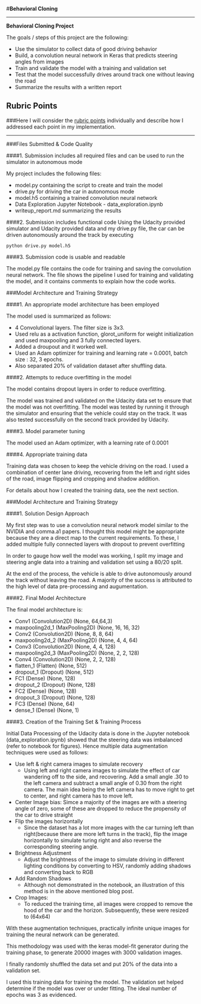 #**Behavioral Cloning** 

---

**Behavioral Cloning Project**

The goals / steps of this project are the following:

- Use the simulator to collect data of good driving behavior
- Build, a convolution neural network in Keras that predicts steering angles from images
- Train and validate the model with a training and validation set
- Test that the model successfully drives around track one without leaving the road
- Summarize the results with a written report

## Rubric Points
###Here I will consider the [rubric points](https://review.udacity.com/#!/rubrics/432/view) individually and describe how I addressed each point in my implementation.  

---
###Files Submitted & Code Quality

####1. Submission includes all required files and can be used to run the simulator in autonomous mode

My project includes the following files:

- model.py containing the script to create and train the model
- drive.py for driving the car in autonomous mode
- model.h5 containing a trained convolution neural network 
- Data Exploration Jupyter Notebook - data_exploration.ipynb
- writeup_report.md summarizing the results

####2. Submission includes functional code
Using the Udacity provided simulator and Udacity provided data and my drive.py file, the car can be driven autonomously around the track by executing 
```
python drive.py model.h5
```
####3. Submission code is usable and readable

The model.py file contains the code for training and saving the convolution neural network. The file shows the pipeline I used for training and validating the model, and it contains comments to explain how the code works.

###Model Architecture and Training Strategy

####1. An appropriate model architecture has been employed

The model used is summarized as follows:

- 4 Convolutional layers. The filter size is 3x3.  
- Used relu as a activation function, glorot_uniform for weight initialization and used maxpooling and 3 fully connected layers. 
- Added a droupout and it worked well.
- Used an Adam optimizer for training and learning rate = 0.0001, batch size : 32, 3 epochs.
- Also separated 20% of validation dataset after shuffling data. 


####2. Attempts to reduce overfitting in the model

The model contains dropout layers in order to reduce overfitting.

The model was trained and validated on the Udacity data set to ensure that the model was not overfitting. The model was tested by running it through the simulator and ensuring that the vehicle could stay on the track. It was also tested successfully on the second track provided by Udacity.

####3. Model parameter tuning

The model used an Adam optimizer, with a learning rate of 0.0001

####4. Appropriate training data

Training data was chosen to keep the vehicle driving on the road. I used a combination of center lane driving, recovering from the left and right sides of the road, image flipping and cropping and shadow addition.

For details about how I created the training data, see the next section. 

###Model Architecture and Training Strategy

####1. Solution Design Approach

My first step was to use a convolution neural network model similar to the NVIDIA and comma.a1 papers. I thought this model might be appropriate because they are a direct map to the current requirements. To these, I added multiple fully connected layers with dropout to prevent overfitting

In order to gauge how well the model was working, I split my image and steering angle data into a training and validation set using a 80/20 split.

At the end of the process, the vehicle is able to drive autonomously around the track without leaving the road. A majority of the success is attributed to the high level of data pre-processing and augumentation.

####2. Final Model Architecture

The final model architecture is:


- Conv1 (Convolution2D) 			(None, 64,64,3)	
- maxpooling2d_1 (MaxPooling2D) 	(None, 16, 16, 32) 	
- Conv2 (Convolution2D) 			(None, 8, 8, 64) 
- maxpooling2d_2 (MaxPooling2D) 	(None, 4, 4, 64) 	
- Conv3 (Convolution2D) 			(None, 4, 4, 128) 	
- maxpooling2d_3 (MaxPooling2D) 	(None, 2, 2, 128) 
- Conv4 (Convolution2D) 			(None, 2, 2, 128) 	
- flatten_1 (Flatten) 				(None, 512) 
- dropout_1 (Dropout) 				(None, 512) 
- FC1 (Dense) 						(None, 128) 
- dropout_2 (Dropout) 				(None, 128) 
- FC2 (Dense) 						(None, 128) 
- dropout_3 (Dropout) 				(None, 128) 	
- FC3 (Dense) 						(None, 64) 	
- dense_1 (Dense) 					(None, 1) 	



####3. Creation of the Training Set & Training Process

Initial Data Processing of the Udacity data is done in the Jupyter notebook (data_exploration.ipynb) showed that the steering data was imbalanced (refer to notebook for figures). Hence multiple data augmentation techniques were used as follows:

- Use left & right camera images to simulate recovery
	- Using left and right camera images to simulate the effect of car wandering off to the side, and recovering. Add a small angle .30 to the left camera and subtract a small angle of 0.30 from the right camera. The main idea being the left camera has to move right to get to center, and right camera has to move left.
- Center Image bias: Simce a majority of the images are with a steering angle of zero, some of these are dropped to reduce the propensity of the car to drive straight
- Flip the images horizontally
	- Since the dataset has a lot more images with the car turning left than right(because there are more left turns in the track), flip the image horizontally to simulate turing right and also reverse the corresponding steering angle.
- Brightness Adjustment
	- Adjust the brightness of the image to simulate driving in different lighting conditions by converting to HSV, randomly adding shadows and converting back to RGB
- Add Random Shadows
	- Although not demonstrated in the notebook, an illustration of this method is in the above mentioned blog post.
- Crop Images:
	- To reduced the training time, all images were cropped to remove the hood of the car and the horizon. Subsequently, these were resized to (64x64)

With these augmentation techniques, practically infinite unique images for training the neural network can be generated.

This methodology was used with the keras model-fit generator during the training phase, to generate 20000 images with 3000 validation images.

I finally randomly shuffled the data set and put 20% of the data into a validation set. 

I used this training data for training the model. The validation set helped determine if the model was over or under fitting. The ideal number of epochs was 3 as evidenced. 
